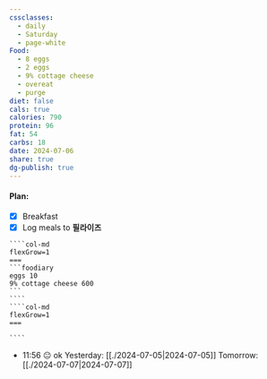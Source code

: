 ```yaml
---
cssclasses:
  - daily
  - Saturday
  - page-white
Food:
  - 8 eggs
  - 2 eggs
  - 9% cottage cheese
  - overeat
  - purge
diet: false
cals: true
calories: 790
protein: 96
fat: 54
carbs: 18
date: 2024-07-06
share: true
dg-publish: true
---
```

#### Plan:
- [x] Breakfast
- [x] Log meals to **필라이즈**
`````col
````col-md
flexGrow=1
===
```foodiary 
eggs 10
9% cottage cheese 600
```
````
````col-md
flexGrow=1
===

````
`````
- 11:56 😐  ok
Yesterday: [[./2024-07-05|2024-07-05]]
Tomorrow: [[./2024-07-07|2024-07-07]]
